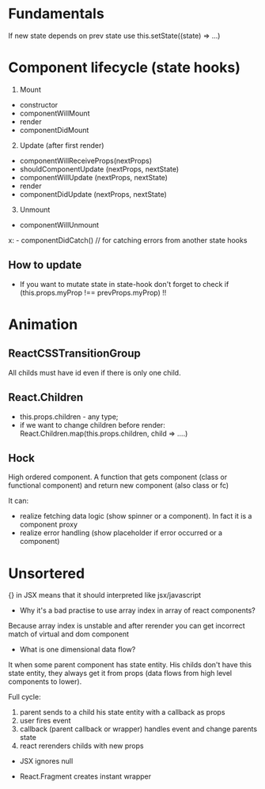 # Fundamentals

If new state depends on prev state use this.setState((state) => ...)

# Component lifecycle (state hooks)

1. Mount
  - constructor
  - componentWillMount
  - render
  - componentDidMount

2. Update (after first render)
  - componentWillReceiveProps(nextProps)
  - shouldComponentUpdate (nextProps, nextState)
  - componentWillUpdate (nextProps, nextState)
  - render
  - componentDidUpdate (nextProps, nextState)

3. Unmount
  - componentWillUnmount

x: - componentDidCatch() // for catching errors from another state hooks

## How to update
 
- If you want to mutate state in state-hook don't forget to check if (this.props.myProp !== prevProps.myProp) !!

# Animation

## ReactCSSTransitionGroup

All childs must have id even if there is only one child.


## React.Children

- this.props.children - any type;
- if we want to change children before render: React.Children.map(this.props.children, child => ....)


## Hock

High ordered component. A function that gets component (class or functional component) and return new component (also class or fc)

It can: 
- realize fetching data logic (show spinner or a component). In fact it is a component proxy
- realize error handling (show placeholder if error occurred or a component)

# Unsortered

{} in JSX means that it should interpreted like jsx/javascript

- Why it's a bad practise to use array index in array of react components?
 
 Because array index is unstable and after rerender you can get incorrect match of virtual and dom component


 - What is one dimensional data flow?

 It when some parent component has state entity. His childs don't have this state entity, they always get it from props (data flows from high level components to lower).    
 
 Full cycle: 
 1. parent sends to a child his state entity with a callback as props
 2. user fires event
 3. callback (parent callback or wrapper) handles event and change parents state
 4. react rerenders childs with new props

 - JSX ignores null
 
 - React.Fragment creates instant wrapper




